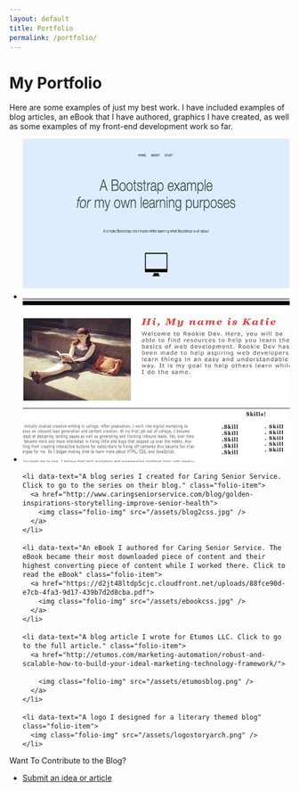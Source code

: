 ```yaml
---
layout: default
title: Portfolio
permalink: /portfolio/
---
```

<div class="portfolio-page">
  <div id="portfolio-intro">
    <h1>My Portfolio</h1>
    <p>Here are some examples of just my best work. I have included examples of blog articles,
      an eBook that I have authored, graphics I have created, as well as some examples of my front-end development work so far.
    </p>
  </div>

  <ul id="portfolio-list">
    <li data-text="A one page bootstrap example I made to become familiar with the framework." class="folio-item">
      <a href="https://github.com/ktagilbert/Bootstrap-Example">
        <img class="folio-img" src="/assets/jumbotron.png"/>
      </a>
    </li>
    <li data-text="A a UI design mockup I made for my about page. Click to see the full image" class="folio-item">
      <a href="https://www.pinterest.com/pin/176273772893125758/">
        <img class="folio-img" src="/assets/aboutpagemockupcropped.jpg" />
      </a>
    </li>

    <li data-text="A blog series I created for Caring Senior Service. Click to go to the series on their blog." class="folio-item">
      <a href="http://www.caringseniorservice.com/blog/golden-inspirations-storytelling-improve-senior-health">
        <img class="folio-img" src="/assets/blog2css.jpg" />
      </a>
    </li>

    <li data-text="An eBook I authored for Caring Senior Service. The eBook became their most downloaded piece of content and their highest converting piece of content while I worked there. Click to read the eBook" class="folio-item">
      <a href="https://d2jt48ltdp5cjc.cloudfront.net/uploads/88fce90d-e7cb-4fa3-9d17-439b7d2d8cba.pdf">
        <img class="folio-img" src="/assets/ebookcss.jpg" />
      </a>
    </li>

    <li data-text="A blog article I wrote for Etumos LLC. Click to go to the full article." class="folio-item">
      <a href="http://etumos.com/marketing-automation/robust-and-scalable-how-to-build-your-ideal-marketing-technology-framework/">

        <img class="folio-img" src="/assets/etumosblog.png" />
      </a>
    </li>

    <li data-text="A logo I designed for a literary themed blog" class="folio-item">
      <img class="folio-img" src="/assets/logostoryarch.png" />
    </li>
  </ul>


<!--contribute-container-->

 <div class="contribute-container">
 		<span class="container-head">Want To Contribute to the Blog?</span>
 	<ul>
 		<li>
 			<a href="mailto:ktagilbert@gmail.com">Submit an idea or article</a>
 		 </li>
  	</ul>
 </div>

